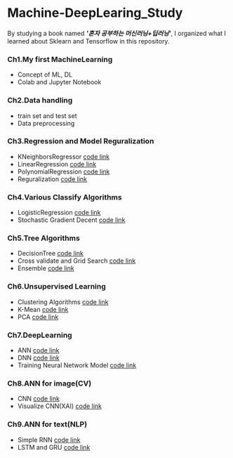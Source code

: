 # Machine-DeepLearing_Study
By studying a book named _**'혼자 공부하는 머신러닝+딥러닝'**_, I organized what I learned about Sklearn and Tensorflow in this repository. 
### Ch1.My first MachineLearning
- Concept of ML, DL
- Colab and Jupyter Notebook
### Ch2.Data handling
- train set and test set
- Data preprocessing
### Ch3.Regression and Model Reguralization
- KNeighborsRegressor [code link](https://github.com/ChoiDae1/Machine-DeepLearing_Study/blob/main/KNeighborsRegressor.ipynb)
- LinearRegression [code link](https://github.com/ChoiDae1/Machine-DeepLearing_Study/blob/main/Linear%20Regression.ipynb)
- PolynomialRegression [code link](https://github.com/ChoiDae1/Machine-DeepLearing_Study/blob/main/Polynomial%20Regression.ipynb)
- Reguralization [code link](https://github.com/ChoiDae1/Machine-DeepLearing_Study/blob/main/Reguralization.ipynb)
### Ch4.Various Classify Algorithms
- LogisticRegression [code link](https://github.com/ChoiDae1/Machine-DeepLearing_Study/blob/main/Logistic%20Regression.ipynb)
- Stochastic Gradient Decent [code link](https://github.com/ChoiDae1/Machine-DeepLearing_Study/blob/main/SGD.ipynb)
### Ch5.Tree Algorithms
- DecisionTree [code link](https://github.com/ChoiDae1/Machine-DeepLearing_Study/blob/main/DecisionTree.ipynb)
- Cross validate and Grid Search [code link](https://github.com/ChoiDae1/Machine-DeepLearing_Study/blob/main/Cross%20validate%20and%20Grid%20Search.ipynb)
- Ensemble [code link](https://github.com/ChoiDae1/Machine-DeepLearing_Study/blob/main/Ensemble.ipynb)
### Ch6.Unsupervised Learning
- Clustering Algorithms [code link](https://github.com/ChoiDae1/Machine-DeepLearing_Study/blob/main/Clustering%20Algorithm.ipynb)
- K-Mean [code link](https://github.com/ChoiDae1/Machine-DeepLearing_Study/blob/main/K-Mean.ipynb)
- PCA [code link](https://github.com/ChoiDae1/Machine-DeepLearing_Study/blob/main/PCA.ipynb)
### Ch7.DeepLearning
- ANN [code link](https://github.com/ChoiDae1/Machine-DeepLearing_Study/blob/main/ANN.ipynb)
- DNN [code link](https://github.com/ChoiDae1/Machine-DeepLearing_Study/blob/main/DNN.ipynb)
- Training Neural Network Model [code link](https://github.com/ChoiDae1/Machine-DeepLearing_Study/blob/main/Training%20Neural%20Network%20Model.ipynb)
### Ch8.ANN for image(CV)
- CNN [code link](https://github.com/ChoiDae1/Machine-DeepLearing_Study/blob/main/CNN.ipynb)
- Visualize CNN(XAI) [code link](https://github.com/ChoiDae1/Machine-DeepLearing_Study/blob/main/Visualize%20CNN.ipynb)
### Ch9.ANN for text(NLP)
- Simple RNN [code link](https://github.com/ChoiDae1/Machine-DeepLearing_Study/blob/main/Simple%20RNN.ipynb)
- LSTM and GRU [code link](https://github.com/ChoiDae1/Machine-DeepLearing_Study/blob/main/LSTM_GRU.ipynb)
